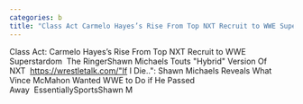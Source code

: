 ```yaml
---
categories: b
title: "Class Act Carmelo Hayes’s Rise From Top NXT Recruit to WWE Superstardom  The Ringer"
---
```

Class Act: Carmelo Hayes’s Rise From Top NXT Recruit to WWE Superstardom&nbsp;&nbsp;The RingerShawn Michaels Touts "Hybrid" Version Of NXT&nbsp;&nbsp;https://wrestletalk.com/"If I Die..": Shawn Michaels Reveals What Vince McMahon Wanted WWE to Do if He Passed Away&nbsp;&nbsp;EssentiallySportsShawn M